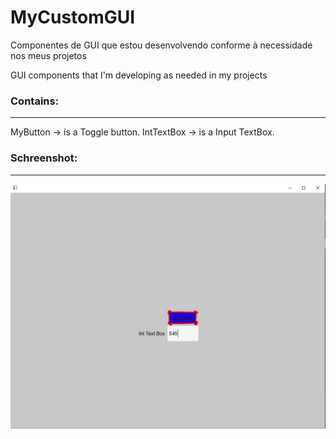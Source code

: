 # MyCustomGUI

Componentes de GUI que estou desenvolvendo conforme à necessidade nos meus projetos

GUI components that I'm developing as needed in my projects


### Contains:
____________________________
MyButton    -> is a Toggle button.
IntTextBox  -> is a Input TextBox.


### Schreenshot:
____________________________
![alt text](https://github.com/EduardoKarakawa/MyCustomGUI/blob/master/screenshot.JPG)
